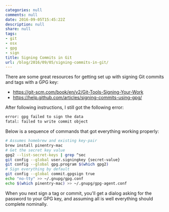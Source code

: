 ```yaml
---
categories: null
comments: null
date: 2016-09-05T15:45:22Z
description: null
share: null
tags:
- git
- osx
- gpg
- sign
title: Signing Commits in Git
url: /blog/2016/09/05/signing-commits-in-git/
---
```


There are some great resources for getting set up with signing Git commits and tags with a GPG key:

* https://git-scm.com/book/en/v2/Git-Tools-Signing-Your-Work
* https://help.github.com/articles/signing-commits-using-gpg/

After following instructions, I still got the following error:

```bash
error: gpg failed to sign the data
fatal: failed to write commit object
```

Below is a sequence of commands that got everything working properly:

```bash
# Assumes homebrew and existing key-pair
brew install pinentry-mac
# Get the secret key value
gpg2 --list-secret-keys | grep ^sec
git config --global user.signingkey {secret-value}
git config --global gpg.program $(which gpg2)
# Sign everything by default
git config --global commit.gpgsign true
echo "no-tty" >> ~/.gnupg/gpg.conf
echo $(which pinentry-mac) >> ~/.gnupg/gpg-agent.conf
```

When you next sign a tag or commit, you'll get a dialog asking for the password to your GPG key, and assuming all is well everything should complete nominally.

